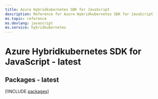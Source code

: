 ```yaml
---
title: Azure Hybridkubernetes SDK for JavaScript
description: Reference for Azure Hybridkubernetes SDK for JavaScript
ms.topic: reference
ms.devlang: javascript
ms.service: hybridkubernetes
---
```

# Azure Hybridkubernetes SDK for JavaScript - latest
## Packages - latest
[!INCLUDE [packages](hybridkubernetes-index.md)]


